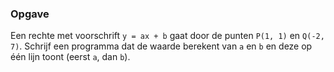 ### Opgave

Een rechte met voorschrift `y = ax + b` gaat door de punten `P(1, 1)` en `Q(-2, 7)`. Schrijf een programma dat de waarde berekent van `a` en `b` en deze op één lijn toont (eerst `a`, dan `b`).
